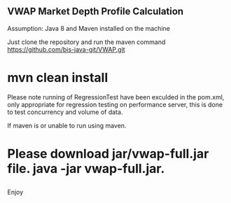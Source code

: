 VWAP Market Depth Profile Calculation
-------------------------------------

Assumption:
Java 8 and 
Maven installed on the machine 

Just clone the repository and run the maven command https://github.com/bis-java-git/VWAP.git

<h1>mvn clean install</h1>

Please note running of RegressionTest have been exculded in the pom.xml, 
only appropriate for regression testing on performance server,
this is done to test concurrency and volume of data.

If maven is or unable to run using maven.

<h1><p>Please download jar/vwap-full.jar file.
java -jar vwap-full.jar.</p></h1>


 
Enjoy